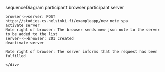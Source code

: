 <div class="mermaid">

sequenceDiagram
    participant browser
    participant server
    
    browser->>server: POST https://studies.cs.helsinki.fi/exampleapp/new_note_spa
    activate server
    Note right of browser: The browser sends new json note to the server to be added to the list
    server-->>browser: 201 created
    deactivate server    

    Note right of browser: The server informs that the request has been fulfilled

    </div>
    